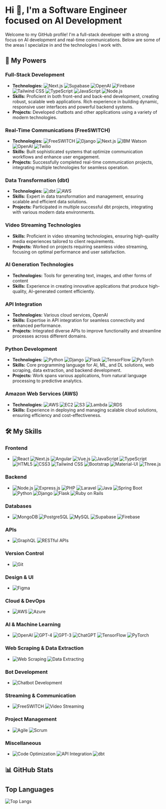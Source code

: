 # Hi 👋, I'm a Software Engineer focused on AI Development

Welcome to my GitHub profile! I'm a full-stack developer with a strong focus on AI development and real-time communications. Below are some of the areas I specialize in and the technologies I work with.

## 🚀 My Powers

### Full-Stack Development
- **Technologies:** 
  ![Next.js](https://img.shields.io/badge/Next.js-000000?style=flat&logo=nextdotjs&logoColor=white) 
  ![Supabase](https://img.shields.io/badge/Supabase-3FCF8E?style=flat&logo=supabase&logoColor=white) 
  ![OpenAI](https://img.shields.io/badge/OpenAI-412991?style=flat&logo=openai&logoColor=white) 
  ![Firebase](https://img.shields.io/badge/Firebase-FFCA28?style=flat&logo=firebase&logoColor=white) 
  ![Tailwind CSS](https://img.shields.io/badge/Tailwind_CSS-38B2AC?style=flat&logo=tailwind-css&logoColor=white) 
  ![TypeScript](https://img.shields.io/badge/TypeScript-007ACC?style=flat&logo=typescript&logoColor=white) 
  ![JavaScript](https://img.shields.io/badge/JavaScript-F7DF1E?style=flat&logo=javascript&logoColor=black) 
  ![Node.js](https://img.shields.io/badge/Node.js-339933?style=flat&logo=nodedotjs&logoColor=white)
- **Skills:** Proficient in both front-end and back-end development, creating robust, scalable web applications. Rich experience in building dynamic, responsive user interfaces and powerful backend systems.
- **Projects:** Developed chatbots and other applications using a variety of modern technologies.

### Real-Time Communications (FreeSWITCH)
- **Technologies:** 
  ![FreeSWITCH](https://img.shields.io/badge/FreeSWITCH-000000?style=flat) 
  ![Django](https://img.shields.io/badge/Django-092E20?style=flat&logo=django&logoColor=white) 
  ![Next.js](https://img.shields.io/badge/Next.js-000000?style=flat&logo=nextdotjs&logoColor=white) 
  ![IBM Watson](https://img.shields.io/badge/IBM_Watson-052FAD?style=flat&logo=ibm-watson&logoColor=white) 
  ![OpenAI](https://img.shields.io/badge/OpenAI-412991?style=flat&logo=openai&logoColor=white) 
  ![Twilio](https://img.shields.io/badge/Twilio-F22F46?style=flat&logo=twilio&logoColor=white)
- **Skills:** Built sophisticated systems that optimize communication workflows and enhance user engagement.
- **Projects:** Successfully completed real-time communication projects, integrating multiple technologies for seamless operation.

### Data Transformation (dbt)
- **Technologies:** 
  ![dbt](https://img.shields.io/badge/dbt-FF694B?style=flat&logo=dbt&logoColor=white) 
  ![AWS](https://img.shields.io/badge/AWS-232F3E?style=flat&logo=amazon-aws&logoColor=white)
- **Skills:** Expert in data transformation and management, ensuring scalable and efficient data solutions.
- **Projects:** Participated in multiple successful dbt projects, integrating with various modern data environments.

### Video Streaming Technologies
- **Skills:** Proficient in video streaming technologies, ensuring high-quality media experiences tailored to client requirements.
- **Projects:** Worked on projects requiring seamless video streaming, focusing on optimal performance and user satisfaction.

### AI Generation Technologies
- **Technologies:** Tools for generating text, images, and other forms of content
- **Skills:** Experience in creating innovative applications that produce high-quality, AI-generated content efficiently.

### API Integration
- **Technologies:** Various cloud services, OpenAI
- **Skills:** Expertise in API integration for seamless connectivity and enhanced performance.
- **Projects:** Integrated diverse APIs to improve functionality and streamline processes across different domains.

### Python Development
- **Technologies:** 
  ![Python](https://img.shields.io/badge/Python-3776AB?style=flat&logo=python&logoColor=white) 
  ![Django](https://img.shields.io/badge/Django-092E20?style=flat&logo=django&logoColor=white) 
  ![Flask](https://img.shields.io/badge/Flask-000000?style=flat&logo=flask&logoColor=white) 
  ![TensorFlow](https://img.shields.io/badge/TensorFlow-FF6F00?style=flat&logo=tensorflow&logoColor=white) 
  ![PyTorch](https://img.shields.io/badge/PyTorch-EE4C2C?style=flat&logo=pytorch&logoColor=white)
- **Skills:** Core programming language for AI, ML, and DL solutions, web scraping, data extraction, and backend development.
- **Projects:** Work spans various applications, from natural language processing to predictive analytics.

### Amazon Web Services (AWS)
- **Technologies:** 
  ![AWS](https://img.shields.io/badge/AWS-232F3E?style=flat&logo=amazon-aws&logoColor=white) 
  ![EC2](https://img.shields.io/badge/EC2-FF9900?style=flat&logo=amazon-ec2&logoColor=white) 
  ![S3](https://img.shields.io/badge/S3-569A31?style=flat&logo=amazon-s3&logoColor=white) 
  ![Lambda](https://img.shields.io/badge/Lambda-FF9900?style=flat&logo=aws-lambda&logoColor=white) 
  ![RDS](https://img.shields.io/badge/RDS-527FFF?style=flat&logo=amazon-rds&logoColor=white)
- **Skills:** Experience in deploying and managing scalable cloud solutions, ensuring efficiency and cost-effectiveness.

## 🛠️ My Skills

### Frontend
- ![React](https://img.shields.io/badge/React-61DAFB?style=flat&logo=react&logoColor=black) 
  ![Next.js](https://img.shields.io/badge/Next.js-000000?style=flat&logo=nextdotjs&logoColor=white) 
  ![Angular](https://img.shields.io/badge/Angular-DD0031?style=flat&logo=angular&logoColor=white) 
  ![Vue.js](https://img.shields.io/badge/Vue.js-4FC08D?style=flat&logo=vuedotjs&logoColor=white) 
  ![JavaScript](https://img.shields.io/badge/JavaScript-F7DF1E?style=flat&logo=javascript&logoColor=black) 
  ![TypeScript](https://img.shields.io/badge/TypeScript-007ACC?style=flat&logo=typescript&logoColor=white) 
  ![HTML5](https://img.shields.io/badge/HTML5-E34F26?style=flat&logo=html5&logoColor=white) 
  ![CSS3](https://img.shields.io/badge/CSS3-1572B6?style=flat&logo=css3&logoColor=white) 
  ![Tailwind CSS](https://img.shields.io/badge/Tailwind_CSS-38B2AC?style=flat&logo=tailwind-css&logoColor=white) 
  ![Bootstrap](https://img.shields.io/badge/Bootstrap-563D7C?style=flat&logo=bootstrap&logoColor=white) 
  ![Material-UI](https://img.shields.io/badge/Material--UI-0081CB?style=flat&logo=material-ui&logoColor=white) 
  ![Three.js](https://img.shields.io/badge/Three.js-000000?style=flat&logo=three.js&logoColor=white)

### Backend
- ![Node.js](https://img.shields.io/badge/Node.js-339933?style=flat&logo=nodedotjs&logoColor=white) 
  ![Express.js](https://img.shields.io/badge/Express.js-000000?style=flat&logo=express&logoColor=white) 
  ![PHP](https://img.shields.io/badge/PHP-777BB4?style=flat&logo=php&logoColor=white) 
  ![Laravel](https://img.shields.io/badge/Laravel-FF2D20?style=flat&logo=laravel&logoColor=white) 
  ![Java](https://img.shields.io/badge/Java-007396?style=flat&logo=java&logoColor=white) 
  ![Spring Boot](https://img.shields.io/badge/Spring_Boot-6DB33F?style=flat&logo=spring-boot&logoColor=white) 
  ![Python](https://img.shields.io/badge/Python-3776AB?style=flat&logo=python&logoColor=white) 
  ![Django](https://img.shields.io/badge/Django-092E20?style=flat&logo=django&logoColor=white) 
  ![Flask](https://img.shields.io/badge/Flask-000000?style=flat&logo=flask&logoColor=white) 
  ![Ruby on Rails](https://img.shields.io/badge/Ruby_on_Rails-CC0000?style=flat&logo=rubyonrails&logoColor=white)

### Databases
- ![MongoDB](https://img.shields.io/badge/MongoDB-47A248?style=flat&logo=mongodb&logoColor=white) 
  ![PostgreSQL](https://img.shields.io/badge/PostgreSQL-336791?style=flat&logo=postgresql&logoColor=white) 
  ![MySQL](https://img.shields.io/badge/MySQL-4479A1?style=flat&logo=mysql&logoColor=white) 
  ![Supabase](https://img.shields.io/badge/Supabase-3FCF8E?style=flat&logo=supabase&logoColor=white) 
  ![Firebase](https://img.shields.io/badge/Firebase-FFCA28?style=flat&logo=firebase&logoColor=white)

### APIs
- ![GraphQL](https://img.shields.io/badge/GraphQL-E10098?style=flat&logo=graphql&logoColor=white) 
  ![RESTful APIs](https://img.shields.io/badge/REST-02569B?style=flat&logo=rest&logoColor=white)

### Version Control
- ![Git](https://img.shields.io/badge/Git-F05032?style=flat&logo=git&logoColor=white)

### Design & UI
- ![Figma](https://img.shields.io/badge/Figma-F24E1E?style=flat&logo=figma&logoColor=white)

### Cloud & DevOps
- ![AWS](https://img.shields.io/badge/AWS-232F3E?style=flat&logo=amazon-aws&logoColor=white) 
  ![Azure](https://img.shields.io/badge/Azure-0078D4?style=flat&logo=microsoft-azure&logoColor=white)

### AI & Machine Learning
- ![OpenAI](https://img.shields.io/badge/OpenAI-412991?style=flat&logo=openai&logoColor=white) 
  ![GPT-4](https://img.shields.io/badge/GPT--4-412991?style=flat&logo=openai&logoColor=white) 
  ![GPT-3](https://img.shields.io/badge/GPT--3-412991?style=flat&logo=openai&logoColor=white) 
  ![ChatGPT](https://img.shields.io/badge/ChatGPT-412991?style=flat&logo=openai&logoColor=white) 
  ![TensorFlow](https://img.shields.io/badge/TensorFlow-FF6F00?style=flat&logo=tensorflow&logoColor=white) 
  ![PyTorch](https://img.shields.io/badge/PyTorch-EE4C2C?style=flat&logo=pytorch&logoColor=white)

### Web Scraping & Data Extraction
- ![Web Scraping](https://img.shields.io/badge/Web_Scraping-3776AB?style=flat&logo=python&logoColor=white) 
  ![Data Extracting](https://img.shields.io/badge/Data_Extracting-3776AB?style=flat&logo=python&logoColor=white)

### Bot Development
- ![Chatbot Development](https://img.shields.io/badge/Chatbot_Development-FF6F00?style=flat&logo=openai&logoColor=white)

### Streaming & Communication
- ![FreeSWITCH](https://img.shields.io/badge/FreeSWITCH-000000?style=flat) 
  ![Video Streaming](https://img.shields.io/badge/Video_Streaming-FF6F00?style=flat&logo=youtube&logoColor=white)

### Project Management
- ![Agile](https://img.shields.io/badge/Agile-61DAFB?style=flat&logo=agile&logoColor=black) 
  ![Scrum](https://img.shields.io/badge/Scrum-FF6F00?style=flat&logo=scrum&logoColor=white)

### Miscellaneous
- ![Code Optimization](https://img.shields.io/badge/Code_Optimization-61DAFB?style=flat) 
  ![API Integration](https://img.shields.io/badge/API_Integration-FF6F00?style=flat) 
  ![dbt](https://img.shields.io/badge/dbt-FF694B?style=flat&logo=dbt&logoColor=white)

## 📊 GitHub Stats
<!-- ![GitHub Stats](https://github-readme-stats.vercel.app/api?username=redtomato0129&show_icons=true) -->

## Top Languages

![Top Langs](https://github-readme-stats.vercel.app/api/top-langs/?username=redtomato0129&layout=compact)
